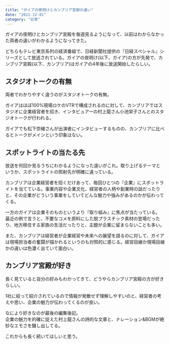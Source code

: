 ```yaml
---
title: "ガイアの夜明けとカンブリア宮殿の違い"
date: "2021-12-01"
category: "日常"
---
```


ガイアの夜明けとカンブリア宮殿を毎週見るようになって、以前はわからなかった両者の違いがわかるようになってきた。

どちらもテレビ東京系列の経済番組で、日経新聞社提供の『日経スペシャル』シリーズとして放送されている。ガイアの夜明け(以下、ガイア)の方が先発で、カンブリア宮殿(以下、カンブリア)はガイアの4年後に放送開始したらしい。

## スタジオトークの有無
両者でわかりやすく違うのがスタジオトークの有無。

ガイアはほぼ100%現場ロケのVTRで構成されるのに対して、カンブリアではスタジオに企業経営者を招き、インタビュアーの村上龍さん小池栄子さんとのスタジオトークが行われる。

ガイアでも松下奈緒さんが出演者にインタビューするものの、カンブリアに比べるとトークがメインという印象はない。

## スポットライトの当たる先
放送を何回か見るうちにわかるようになった違いがこれ。取り上げるテーマというか、スポットライトの照射先が明確に違っている。

カンブリアは企業経営者を招くだけあって、毎回ひとつの『企業』にスポットライトを当てている。事業内容や企業文化、経営者の人柄や創業時の話だったりと、その企業がどういう事業をしていてどんな魅力や強みがあるのかが伝わってくる。

一方のガイアは企業そのものというより『取り組み』に焦点が当たっている。  
最近の例で言うと、不要なコメを原料にした脱プラスチック素材の登場だったり、地方移住する家族の生活だったりと、主題が企業に留まらないことも多い。

また、カンブリアは経営者が企業経営や未来への展望を語るのに対して、ガイアは現場担当者の奮闘が描かれるというのも対照的に感じる。経営目線か現場目線かの違いは色濃く出ていて面白い。

## カンブリア宮殿が好き
長く見ていると自分の好みもわかってきて、どうやらカンブリア宮殿の方が好きらしい。

1社に絞って紹介されているので情報が発散せず理解しやすいのと、経営者の考えや思い、企業の魅力が伝わってくるのが良い。

なにより好きなのが最後の編集後記。  
企業の魅力を的確に捉えた村上龍さんの詩的な文章と、ナレーション&BGMが絶妙なエモさを醸し出してる。

これからも長く続いてほしいと思う。

